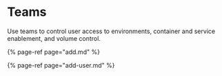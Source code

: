 # Teams

Use teams to control user access to environments, container and service enablement, and volume control.

{% page-ref page="add.md" %}

{% page-ref page="add-user.md" %}



